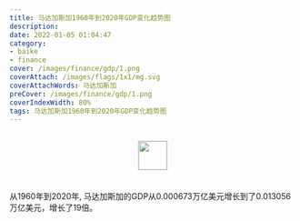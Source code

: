 ```yaml
---
title: 马达加斯加1960年到2020年GDP变化趋势图
description: 
date: 2022-01-05 01:04:47
category:
- baike
- finance
cover: /images/finance/gdp/1.png
coverAttach: /images/flags/1x1/mg.svg
coverAttachWords: 马达加斯加
preCover: /images/finance/gdp/1.png
coverIndexWidth: 80%
tags: 马达加斯加1960年到2020年GDP变化趋势图
---
```




<script src="/assets/js/charts/chart.js"></script>

<div style="text-align: center; margin: 30px 0; ">
    <img src="/images/flags/1x1/mg.svg" style="width: 50px; border: 1px solid #cccccc; ">
</div>

<div style="width: 98%; margin: 0 0 35px 0; ">
    <canvas id="myChart"></canvas>
</div>

<div>
<p class="paragraph">从1960年到2020年, 马达加斯加的GDP从0.000673万亿美元增长到了0.013056万亿美元，增长了19倍。</p>
</div>

<script>

    const dataGdp = {
        labels: [1960, 1961, 1962, 1963, 1964, 1965, 1966, 1967, 1968, 1969, 1970, 1971, 1972, 1973, 1974, 1975, 1976, 1977, 1978, 1979, 1980, 1981, 1982, 1983, 1984, 1985, 1986, 1987, 1988, 1989, 1990, 1991, 1992, 1993, 1994, 1995, 1996, 1997, 1998, 1999, 2000, 2001, 2002, 2003, 2004, 2005, 2006, 2007, 2008, 2009, 2010, 2011, 2012, 2013, 2014, 2015, 2016, 2017, 2018, 2019, 2020],
        datasets: [{
            label: '(万亿美元)  •  即刻编程  •  cn.hongkezhang.com',
            backgroundColor: 'rgb(0 0 128)',
            borderColor: 'rgb(0 0 128)',
            data: [0.000673, 0.000699, 0.000739, 0.000759, 0.000802, 0.000834, 0.000900, 0.000956, 0.001032, 0.001056, 0.001112, 0.001200, 0.001342, 0.001653, 0.001918, 0.002283, 0.002182, 0.002359, 0.002670, 0.003464, 0.005202, 0.004759, 0.004785, 0.004686, 0.003906, 0.003803, 0.004348, 0.003213, 0.003189, 0.003176, 0.003931, 0.003255, 0.003715, 0.004063, 0.003522, 0.003838, 0.004932, 0.004263, 0.004402, 0.004278, 0.004629, 0.005438, 0.005352, 0.006372, 0.005065, 0.005859, 0.006396, 0.008525, 0.010725, 0.009617, 0.009983, 0.011552, 0.011579, 0.012424, 0.012523, 0.011323, 0.011849, 0.013176, 0.013760, 0.014105, 0.013056],
            barPercentage: 0.3
        }]
    };

    const config = {
        type: 'line',
        data: dataGdp,
        options: {
            series: [
                {
                    barWidth: '20%'
                }
            ]
        }
    };

    const myChart = new Chart(
        document.getElementById('myChart'),
        config
    );
</script>
